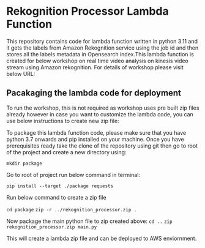 # Rekognition Processor Lambda Function
This repository contains code for lambda function written in python 3.11 and it gets the labels from Amazon Rekognition service using the job id and then stores all the labels metadata in Opensearch index.This lambda function is created for below workshop on real time video analysis on kinesis video stream using Amazon rekognition. For details of workshop please visit below URL:

<Workshop URL>

## Pacakaging the lambda code for deployment
To run the workshop, this is not required as workshop uses pre built zip files already however in case you want to customize the lambda code, you can use below instructions to create new zip file:

To package this lambda function code, please make sure that you have python 3.7 onwards and pip installed on your machine. Once you have prerequisites ready take the clone of the repository using git then go to root of the project and create a new directory using:

`mkdir package`

Go to root of project run below command in terminal:

`pip install --target ./package requests`

Run below command to create a zip file

`cd package`
`zip -r ../rekognition_processor.zip .`

Now package the main python file to zip created above:
`cd ..`
`zip rekognition_processor.zip main.py`

This will create a lambda zip file and can be deployed to AWS enviornment.











